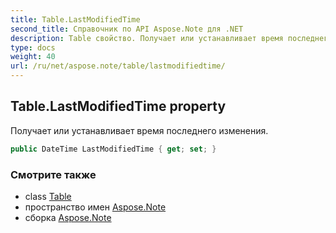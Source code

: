 ```yaml
---
title: Table.LastModifiedTime
second_title: Справочник по API Aspose.Note для .NET
description: Table свойство. Получает или устанавливает время последнего изменения.
type: docs
weight: 40
url: /ru/net/aspose.note/table/lastmodifiedtime/
---
```

## Table.LastModifiedTime property

Получает или устанавливает время последнего изменения.

```csharp
public DateTime LastModifiedTime { get; set; }
```

### Смотрите также

* class [Table](../)
* пространство имен [Aspose.Note](../../table/)
* сборка [Aspose.Note](../../../)


